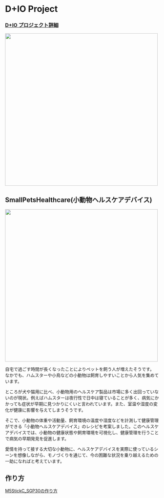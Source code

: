 # D+IO Project

### [D+IO プロジェクト詳細](https://panasonic.co.jp/design/flf/works/dio/)

<a href="https://panasonic.co.jp/design/flf/works/dio/"><img width="500px" src="https://panasonic.co.jp/design/flf/assets/img/works/doing_io/doing_io_icon.jpg"></a>

## SmallPetsHealthcare(小動物ヘルスケアデバイス)

<img width="500px" src="https://panasonic.co.jp/design/flf/assets/img/works/doing_io/doing_io_small_pets_healthcare.jpg">

自宅で過ごす時間が長くなったことによりペットを飼う人が増えたそうです。 なかでも、ハムスターや小鳥などの小動物は飼育しやすいことから人気を集めています。

ところが犬や猫用に比べ、小動物用のヘルスケア製品は市場に多く出回っていないのが現状。例えばハムスターは夜行性で日中は寝ていることが多く、病気にかかっても症状が早期に見つかりにくいと言われています。また、室温や湿度の変化が健康に影響を与えてしまうそうです。


そこで、小動物の体重や活動量、飼育環境の温度や湿度などを計測して健康管理ができる「小動物ヘルスケアデバイス」のレシピを考案しました。このヘルスケアデバイスでは、小動物の健康状態や飼育環境を可視化し、健康管理を行うことで病気の早期発見を促進します。


愛情を持って接する大切な小動物に、ヘルスケアデバイスを実際に使っているシーンを想像しながら、モノづくりを通じて、今の困難な状況を乗り越えるための一助になればと考えています。

## 作り方
[M5StickC_SGP30の作り方](https://github.com/panasonic-corporation/dio-ventilation-alert/wiki/CO2%E6%8F%9B%E6%B0%97%E3%82%A2%E3%83%A9%E3%83%BC%E3%83%88%E3%83%87%E3%83%90%E3%82%A4%E3%82%B9%E3%81%AE%E4%BD%9C%E3%82%8A%E6%96%B9-%5BM5StickC_SGP30%5D)
